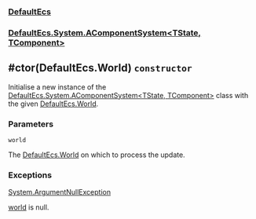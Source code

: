 ### [DefaultEcs](./DefaultEcs.md 'DefaultEcs')
### [DefaultEcs.System.AComponentSystem&lt;TState, TComponent&gt;](./DefaultEcs-System-AComponentSystem-TState-_TComponent-.md 'DefaultEcs.System.AComponentSystem&lt;TState, TComponent&gt;')
## #ctor(DefaultEcs.World) `constructor`
Initialise a new instance of the [DefaultEcs.System.AComponentSystem&lt;TState, TComponent&gt;](./DefaultEcs-System-AComponentSystem-TState-_TComponent-.md 'DefaultEcs.System.AComponentSystem&lt;TState, TComponent&gt;') class with the given [DefaultEcs.World](./DefaultEcs-World.md 'DefaultEcs.World').
### Parameters

<a name='DefaultEcs-System-AComponentSystem-TState-_TComponent---ctor(DefaultEcs-World)-world'></a>
`world`

The [DefaultEcs.World](./DefaultEcs-World.md 'DefaultEcs.World') on which to process the update.
### Exceptions

[System.ArgumentNullException](https://docs.microsoft.com/en-us/dotnet/api/System.ArgumentNullException 'System.ArgumentNullException')

[world](#DefaultEcs-System-AComponentSystem-TState-_TComponent---ctor(DefaultEcs-World)-world 'DefaultEcs.System.AComponentSystem&lt;TState, TComponent&gt;.#ctor(DefaultEcs.World).world') is null.
